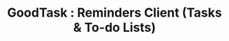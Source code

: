 ---
description: 任务管理app，iPad端界面看起来不错。
layout: post
results:
- primaryGenreName: Productivity
  version: '1.9'
  artworkUrl100: http://a1167.phobos.apple.com/us/r30/Purple5/v4/c3/5e/22/c35e22e1-5f76-2a6b-163c-a16ec59b31ea/mzl.fiokyhas.png
  trackViewUrl: https://itunes.apple.com/cn/app/goodtask-reminders-client/id914225031?mt=8&uo=4
  artworkUrl60: http://a50.phobos.apple.com/us/r30/Purple3/v4/12/0b/7f/120b7f5e-7cf4-bee4-5f5f-4f31899454ac/AppIcon60x60_2x.png
  minimumOsVersion: '7.0'
  sellerName: haha Interactive
  supportedDevices:
  - iPhone4S
  - iPhone5
  - iPhone4
  - iPadFourthGen
  - iPad23G
  - iPhone5s
  - iPadThirdGen4G
  - iPadFourthGen4G
  - iPadMini4G
  - iPhone5c
  - iPadMini
  - iPadThirdGen
  - iPad2Wifi
  - iPodTouchFifthGen
  genres:
  - 效率
  trackName: 'GoodTask : Reminders Client (Tasks & To-do Lists)'
  description: "GoodTask)将内置提醒升级为强大的任务管理器。你可以在设计精美的列表图上查看你的任务，它们可以以每天、每周或每月视图显示。\n\n\n“小巧而优雅的提醒器客户端”\nMacStories\n\n“它不仅仅是另一个事项应用。它在众多竞争者中脱颖而出，全因设计精良，实用性强，在添加任务功能上表现出众。”\nAppStorm.net\n\n\n提醒器成为强大的任务管理器\n提醒器固然好，但功能太过简单了。通过有效利用提醒功能爱好者的数据，我们让它变得更加美观和强大。\n\n\n日历上的任务\n你可以在任何时间完成任务，但当你设置期限，它们会更加易于掌控。有了GoodTask，你可以轻松设置期限，管理不同日期的所有任务。\n\n\n定制反复出现的任务。\n你每个月都要完成一些事情——在第一个星期天或是20号。你完全可以定制任务出现的周期规则。
    \n\n\n浏览日历事件\nGoodTask是一个强大的提醒器客户端，但它也显示日历上的事件。扫一眼你的日程表，你就可以马上检查你的任务。\n\n\n美观设计和自动夜晚模式\nGoodTask希望给你最舒适的用户体验。你可以进行设置，它就会在天色渐晚时自动启动夜晚模式。每天我们都致力于给你最美妙的设计。\n\n\n为进阶用户提供URL程式\nGoodTask提供了强大的url程式，让你可以从其它的应用例如Launch
    Center Pro和Drafts。从URL程式轻松添加定制提醒。\n\n\n所有历史任务在同一处\n你在所有忙碌的日子完成的任务都被存储在提醒器中。你可以按天/周/月查看你都完成了那些事。\n\n\n跟踪重复的任务\n重复任务帮助你培养好习惯。有了GoodTask，你可以检查你的那些重复任务完成地如何。你还可以给你的任务标注数字，这样可以让你一键轻松检查完成情况。\n\n\nhttp://goodtaskapp.com\ncontact@hahaint.com"
  price: 0
  trackId: 914225031
  releaseDate: '2014-09-12T23:52:12Z'
  screenshotUrls:
  - http://a5.mzstatic.com/us/r30/Purple4/v4/a5/a8/f6/a5a8f6a1-b97c-4ece-a6f9-af8ad59b3883/screen1136x1136.jpeg
  - http://a4.mzstatic.com/us/r30/Purple4/v4/31/ac/9b/31ac9bbc-5e08-0614-2c1b-2edeac93f0ea/screen1136x1136.jpeg
  - http://a1.mzstatic.com/us/r30/Purple1/v4/63/50/5c/63505c1f-d55d-2bb5-1c83-34ea067f2652/screen1136x1136.jpeg
  - http://a3.mzstatic.com/us/r30/Purple4/v4/6c/21/0f/6c210f39-ffe3-ce02-4ec2-266745afcb89/screen1136x1136.jpeg
  - http://a2.mzstatic.com/us/r30/Purple3/v4/d9/24/fd/d924fd05-10ec-2092-b120-5d736123347c/screen1136x1136.jpeg
  artistViewUrl: https://itunes.apple.com/cn/artist/haha-interactive/id369684594?uo=4
  primaryGenreId: 6007
  kind: software
  fileSizeBytes: '12126754'
  bundleId: com.hahainteractive.goodtask
  trackContentRating: 4+
  artistName: haha Interactive
  trackCensoredName: 'GoodTask : Reminders Client (Tasks & To-do Lists)'
  isGameCenterEnabled: false
  contentAdvisoryRating: 4+
  languageCodesISO2A:
  - EN
  - FR
  - DE
  - IT
  - JA
  - KO
  - ZH
  - ES
  features:
  - iosUniversal
  wrapperType: software
  artworkUrl512: http://a1167.phobos.apple.com/us/r30/Purple5/v4/c3/5e/22/c35e22e1-5f76-2a6b-163c-a16ec59b31ea/mzl.fiokyhas.png
  formattedPrice: 免费
  artistId: 369684594
  genreIds:
  - '6007'
  currency: CNY
  ipadScreenshotUrls:
  - http://a1.mzstatic.com/us/r30/Purple3/v4/86/1d/db/861ddbb2-f6df-68d0-3339-6b6c35db2210/screen480x480.jpeg
  - http://a5.mzstatic.com/us/r30/Purple3/v4/9e/41/8d/9e418d6b-4516-2d4d-e73b-7b371afdf6a7/screen480x480.jpeg
  - http://a2.mzstatic.com/us/r30/Purple3/v4/ea/a3/f7/eaa3f719-2b93-198d-163b-82cdba91dda0/screen480x480.jpeg
  - http://a1.mzstatic.com/us/r30/Purple3/v4/6b/77/bf/6b77bfba-4ecb-1a84-614b-951de4b65d92/screen480x480.jpeg
  - http://a5.mzstatic.com/us/r30/Purple3/v4/1c/da/d7/1cdad7bd-eb57-65e6-98d8-95473657e81b/screen480x480.jpeg
category: 效率
tags: tag1
resultCount: 1
title: 'GoodTask : Reminders Client (Tasks & To-do Lists)'

---